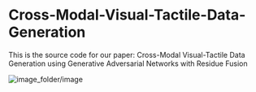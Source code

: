 # Cross-Modal-Visual-Tactile-Data-Generation
This is the source code for our paper: 
Cross-Modal Visual-Tactile Data Generation using Generative Adversarial Networks with Residue Fusion

![image_folder/image](https://github.com/image-folder/teas.jpg)
